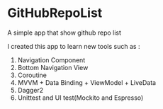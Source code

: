 # GitHubRepoList
A simple app that show github repo list

I created this app to learn new tools such as :
1. Navigation Component
2. Bottom Navigation View
3. Coroutine
4. MVVM + Data Binding + ViewModel + LiveData
5. Dagger2
6. Unittest and UI test(Mockito and Espresso)

